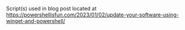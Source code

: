 Script(s) used in blog post located at https://powershellisfun.com/2023/01/02/update-your-software-using-winget-and-powershell/